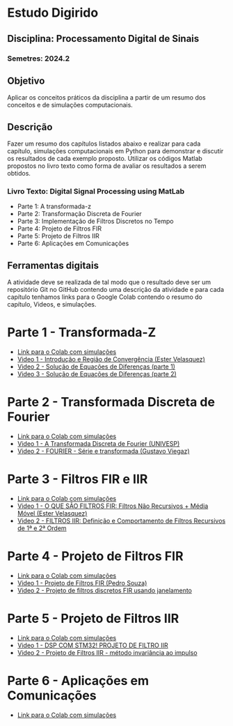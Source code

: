 # Estudo Digirido
## Disciplina: Processamento Digital de Sinais
### Semetres: 2024.2

## Objetivo
Aplicar os conceitos práticos da disciplina a partir de um resumo dos
conceitos e de simulações computacionais.

## Descrição
Fazer um resumo dos capítulos listados abaixo e realizar para cada
capítulo, simulações computacionais em Python para demonstrar e discutir os
resultados de cada exemplo proposto. Utilizar os códigos Matlab propostos no livro
texto como forma de avaliar os resultados a serem obtidos.

### Livro Texto: Digital Signal Processing using MatLab

- Parte 1: A transformada-z
- Parte 2: Transformação Discreta de Fourier
- Parte 3: Implementação de Filtros Discretos no Tempo
- Parte 4: Projeto de Filtros FIR
- Parte 5: Projeto de Filtros IIR
- Parte 6: Aplicações em Comunicações

## Ferramentas digitais
A atividade deve se realizada de tal modo que o resultado
deve ser um repositório Git no GitHub contendo uma descrição da atividade e para cada capítulo
tenhamos links para o Google Colab contendo o resumo do capítulo, Videos, e
simulações.

# Parte 1 - Transformada-Z

- [Link para o Colab com simulações](https://colab.research.google.com/drive/1Ootdc0nsao-eUM47dtZJtSBjl_D2BpQx?usp=sharing)
- [Video 1 - Introdução e Região de Convergência (Ester Velasquez)](https://www.youtube.com/watch?v=a4ilqPa6l34&pp=ygUOdHJhbnNmb3JtYWRhIHo%3D)
- [Video 2 - Solução de Equações de Diferenças (parte 1)](https://youtu.be/5ZGm6NEYwAo?si=ZZqN5rxNbniUa52h)
- [Video 3 - Solução de Equações de Diferenças (parte 2)](https://www.youtube.com/watch?v=rr_G6ckhQkU)
  
# Parte 2 - Transformada Discreta de Fourier
- [Link para o Colab com simulações](https://colab.research.google.com/drive/1CRPqzdwTnL2YGUFJciSBVz1RbZm5um4R?usp=sharing)
- [Video 1 - A Transformada Discreta de Fourier (UNIVESP)](https://youtu.be/acyRz-zGzC0?si=HpYvAeR8b2wYraU_)
- [Video 2 - FOURIER - Série e transformada (Gustavo Viegaz)](https://youtu.be/n5luJNrV-2I?si=eLcuRgwyAw1sNG6z)
# Parte 3 - Filtros FIR e IIR
- [Link para o Colab com simulações](https://colab.research.google.com/drive/1rILLbeWRTEnbJG9p9hceFF5fQNamiq0U?usp=sharing)
- [Video 1 - O QUE SÃO FILTROS FIR: Filtros Não Recursivos + Média Móvel (Ester Velasquez)](https://youtu.be/BKPWiqm7DGU?si=PMV-GS94BHjRVJGt)
- [Video 2 - FILTROS IIR: Definição e Comportamento de Filtros Recursivos de 1ª e 2ª Ordem](https://www.youtube.com/watch?v=Fw2dNLTFiV4)
# Parte 4 - Projeto de Filtros FIR
- [Link para o Colab com simulações](https://colab.research.google.com/drive/1lmtC_taZ0jwVBfYH6Jkh66dDQ2kmpGyE?usp=sharing)
- [Video 1 - Projeto de Filtros FIR (Pedro Souza)](https://www.youtube.com/watch?v=u_tFWolPZY0&pp=ygUWcHJvamV0byBkZSBmaWx0cm9zIEZJUg%3D%3D)
- [Video 2 - Projeto de filtros discretos FIR usando janelamento](https://www.youtube.com/watch?v=r79cYQnaFwg&pp=ygUWcHJvamV0byBkZSBmaWx0cm9zIEZJUg%3D%3D)
# Parte 5 - Projeto de Filtros IIR
- [Link para o Colab com simulações](https://colab.research.google.com/drive/160TdqVCFpn9d_2XqbxlBtj0mGaLRFzXV?usp=sharing)
- [Video 1 - DSP COM STM32! PROJETO DE FILTRO IIR](https://www.youtube.com/watch?v=Xl2HJuxykhc&pp=ygUVcHJvamV0byBkZSBmaWx0cm8gaWly)
- [Video 2 - Projeto de Filtros IIR - método invariância ao impulso](https://www.youtube.com/watch?v=oKni6f--VJ8&pp=ygUVcHJvamV0byBkZSBmaWx0cm8gaWly)
# Parte 6 - Aplicações em Comunicações
- [Link para o Colab com simulações](https://colab.research.google.com/drive/1c4xGV85sgf-ujEoKLA-MgPA2P0wBslXf?usp=sharing)
